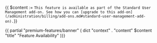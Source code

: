 {{ $content := `This feature is available as part of the Standard User Management add-on.
See how you can [upgrade to this add-on](/administration/billing/add-ons.md#standard-user-management-add-on).`}}

{{ partial "premium-features/banner" ( dict "context" . "content" $content "title" "Feature Availability" )}}
